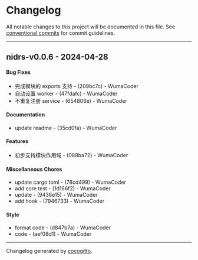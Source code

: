 # Changelog
All notable changes to this project will be documented in this file. See [conventional commits](https://www.conventionalcommits.org/) for commit guidelines.

- - -
## nidrs-v0.0.6 - 2024-04-28
#### Bug Fixes
- 完成模块的 exports 支持 - (209bc7c) - WumaCoder
- 自动设置 worker - (47fdafc) - WumaCoder
- 不重复注册 service - (654806e) - WumaCoder
#### Documentation
- update readme - (35cd0fa) - WumaCoder
#### Features
- 初步支持模块作用域 - (088ba72) - WumaCoder
#### Miscellaneous Chores
- update cargo toml - (78cd499) - WumaCoder
- add core test - (1d166f2) - WumaCoder
- update - (9436e15) - WumaCoder
- add hook - (7946733) - WumaCoder
#### Style
- format code - (d847b7a) - WumaCoder
- code - (aef08d1) - WumaCoder

- - -

Changelog generated by [cocogitto](https://github.com/cocogitto/cocogitto).